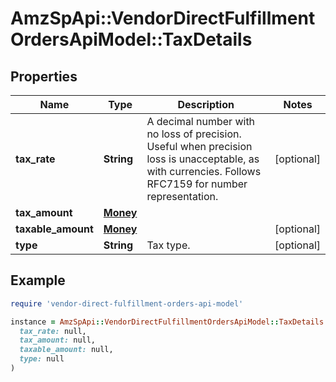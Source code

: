 # AmzSpApi::VendorDirectFulfillmentOrdersApiModel::TaxDetails

## Properties

| Name | Type | Description | Notes |
| ---- | ---- | ----------- | ----- |
| **tax_rate** | **String** | A decimal number with no loss of precision. Useful when precision loss is unacceptable, as with currencies. Follows RFC7159 for number representation. | [optional] |
| **tax_amount** | [**Money**](Money.md) |  |  |
| **taxable_amount** | [**Money**](Money.md) |  | [optional] |
| **type** | **String** | Tax type. | [optional] |

## Example

```ruby
require 'vendor-direct-fulfillment-orders-api-model'

instance = AmzSpApi::VendorDirectFulfillmentOrdersApiModel::TaxDetails.new(
  tax_rate: null,
  tax_amount: null,
  taxable_amount: null,
  type: null
)
```

